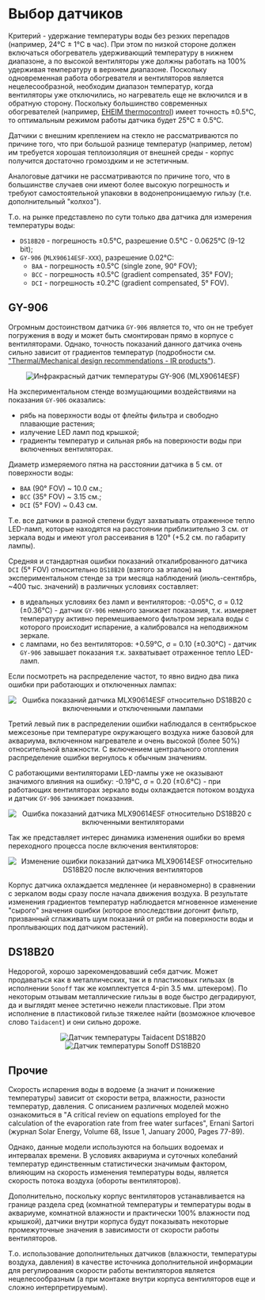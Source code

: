 # Выбор датчиков

Критерий - удержание температуры воды без резких перепадов (например, 24°C ± 1°C в час). При этом по низкой стороне должен включаться обогреватель удерживающий температуру в нижнем диапазоне, а по высокой вентиляторы уже должны работать на 100% удерживая температуру в верхнем диапазоне. Поскольку одновременная работа обогревателя и вентиляторов является нецелесообразной, необходим диапазон температур, когда вентиляторы уже отключились, но нагреватель еще не включился и в обратную сторону. Поскольку большинство современных обогревателей (например, [EHEIM thermocontrol](https://eheim.com/en_GB/aquatics/technology/aquarium-heaters/thermocontrol-e/thermocontrol-e-100)) имеет точность ±0.5°C, то оптимальным режимом работы датчика будет 25°C ± 0.5°C.

Датчики с внешним креплением на стекло не рассматриваются по причине того, что при большой разнице температур (например, летом) им требуется хорошая теплоизоляция от внешней среды - корпус получится достаточно громоздким и не эстетичным.

Аналоговые датчики не рассматриваются по причине того, что в большинстве случаев они имеют более высокую погрешность и требуют самостоятельной упаковки в водонепроницаемую гильзу (т.е. дополнительный "колхоз").

Т.о. на рынке представлено по сути только два датчика для измерения температуры воды:

* `DS18B20` - погрешность ±0.5°C, разрешение 0.5°C - 0.0625°C (9-12 bit);
* `GY-906` (`MLX90614ESF-XXX`), разрешение 0.02°C:
  * `BAA` - погрешность ±0.5°C (single zone, 90° FOV);
  * `BCC` - погрешность ±0.5°C (gradient compensated, 35° FOV);
  * `DCI` - погрешность ±0.2°C (gradient compensated, 5° FOV).

## GY-906

Огромным достоинством датчика `GY-906` является то, что он не требует погружения в воду и может быть смонтирован прямо в корпусе с вентиляторами. Однако, точность показаний данного датчика очень сильно зависит от градиентов температур (подробности см. ["Thermal/Mechanical design recommendations - IR products"](https://www.melexis.com/en/documents/documentation/application-notes/application-note-thermal-mechanical-design-recommendations-ir-products)).

<p align='center'>
<img src='https://user-images.githubusercontent.com/802583/176477094-f5bf7147-70e4-43d1-a71e-466fc770dcf4.jpg' alt='Инфракрасный датчик температуры GY-906 (MLX90614ESF)' title='Инфракрасный датчик температуры GY-906 (MLX90614ESF)'>
</p>

На экспериментальном стенде возмущающими воздействиями на показания `GY-906` оказались:

* рябь на поверхности воды от флейты фильтра и свободно плавающие растения;
* излучение LED ламп под крышкой;
* градиенты температур и сильная рябь на поверхности воды при включенных вентиляторах.

Диаметр измеряемого пятна на расстоянии датчика в 5 см. от поверхности воды:

* `BAA` (90° FOV) ~ 10.0 см.;
* `BCC` (35° FOV) ~ 3.15 см.;
* `DCI` (5° FOV)  ~ 0.43 см.

Т.е. все датчики в разной степени будут захватывать отраженное тепло LED-ламп, которые находятся на расстоянии приблизительно 3 см. от зеркала воды и имеют угол рассеивания в 120° (+5.2 см. по габариту лампы).

Средняя и стандартная ошибки показаний откалиброванного датчика `DCI` (5° FOV) относительно `DS18B20` (взятого за эталон) на экспериментальном стенде за три месяца наблюдений (июль-сентябрь, ~400 тыс. значений) в различных условиях составляет:

* в идеальных условиях без ламп и вентиляторов: -0.05°C, σ = 0.12 (±0.36°C) - датчик `GY-906` немного занижает показания, т.к. измеряет температуру активно перемешиваемого фильтром зеркала воды с которого происходит испарение, а калибровался на неподвижном зеркале.
* с лампами, но без вентиляторов: +0.59°C, σ = 0.10 (±0.30°C) - датчик `GY-906` завышает показания т.к. захватывает отраженное тепло LED-ламп.

Если посмотреть на распределение частот, то явно видно два пика ошибки при работающих и отключенных лампах:

<p align='center'>
<img src='https://user-images.githubusercontent.com/802583/193416302-1094a08d-c19b-4fe7-85d5-1e8db1934f38.png' alt='Ошибка показаний датчика MLX90614ESF относительно DS18B20 с включенными и отключенными лампами' title='Ошибка показаний датчика MLX90614ESF относительно DS18B20 с включенными и отключенными лампами'>
</p>

Третий левый пик в распределении ошибки наблюдался в сентябрьское межсезонье при температуре окружающего воздуха ниже базовой для аквариума, включенном нагревателе и очень высокой (более 50%) относительной влажности. С включением центрального отопления распределение ошибки вернулось к обычным значениям.

С работающими вентиляторами LED-лампы уже не оказывают значимого влияния на ошибку: -0.19°C, σ = 0.20 (±0.6°C) - при работающих вентиляторах зеркало воды охлаждается потоком воздуха и датчик `GY-906` занижает показания.

<p align='center'>
<img src='https://user-images.githubusercontent.com/802583/193419477-05bb6db1-d814-4b8c-9033-8a739bb2c6c4.png' alt='Ошибка показаний датчика MLX90614ESF относительно DS18B20 с включенными вентиляторами' title='Ошибка показаний датчика MLX90614ESF относительно DS18B20 с включенными вентиляторами'>
</p>

Так же представляет интерес динамика изменения ошибки во время переходного процесса после включения вентиляторов:

<p align='center'>
<img src='https://user-images.githubusercontent.com/802583/193423167-d99b82a1-4650-499b-9052-245b11cf4923.png' alt='Изменение ошибки показаний датчика MLX90614ESF относительно DS18B20 после включения вентиляторов' title='Изменение ошибки показаний датчика MLX90614ESF относительно DS18B20 после включения вентиляторов'>
</p>

Корпус датчика охлаждается медленнее (и неравномерно) в сравнении с зеркалом воды сразу после начала движения воздуха. В результате изменения градиентов температур наблюдается мгновенное изменение "сырого" значения ошибки (которое впоследствии догонит фильтр, призванный сглаживать шум показаний от ряби на поверхности воды и проплывающих под датчиком растений).

## DS18B20

Недорогой, хорошо зарекомендовавший себя датчик. Может продаваться как в металлических, так и в пластиковых гильзах (в исполнении `Sonoff` так же комплектуется 4-pin 3.5 мм. штекером). По некоторым отзывам металлические гильзы в воде быстро деградируют, да и выглядят менее эстетично нежели пластиковые. При этом исполнение в пластиковой гильзе тяжелее найти (возможное ключевое слово `Taidacent`) и они сильно дороже.

<p align='center'>
<img src='https://user-images.githubusercontent.com/802583/176454294-fe8db34e-dad3-4ecc-89b3-c7a3c1a94082.jpg' alt='Датчик температуры Taidacent DS18B20' title='Датчик температуры Taidacent DS18B20'>
<img src='https://user-images.githubusercontent.com/802583/176454288-ba2da170-ebb5-49fd-b607-00f94f304944.jpg' alt='Датчик температуры Sonoff DS18B20' title='Датчик температуры Sonoff DS18B20'>
</p>

## Прочие

Скорость испарения воды в водоеме (а значит и понижение температуры) зависит от скорости ветра, влажности, разности температур, давления. С описанием различных моделей можно ознакомиться в "A critical review on equations employed for the calculation of the evaporation rate from free water surfaces", Ernani Sartori (журнал Solar Energy, Volume 68, Issue 1, January 2000, Pages 77-89).

Однако, данные модели используются на больших водоемах и интервалах времени. В условиях аквариума и суточных колебаний температур единственным статистически значимым фактором, влияющим на скорость изменения температуры воды, является скорость потока воздуха (обороты вентиляторов).

Дополнительно, поскольку корпус вентиляторов устанавливается на границе раздела сред (комнатной температуры и температуры воды в аквариуме, комнатной влажности и практически 100% влажности под крышкой), датчики внутри корпуса будут показывать некоторые промежуточные значения в зависимости от скорости работы вентиляторов.

Т.о. использование дополнительных датчиков (влажности, температуры воздуха, давления) в качестве источника дополнительной информации для регулирования скорости работы вентиляторов является нецелесообразным (а при монтаже внутри корпуса вентиляторов еще и сложно интерпретируемым).
